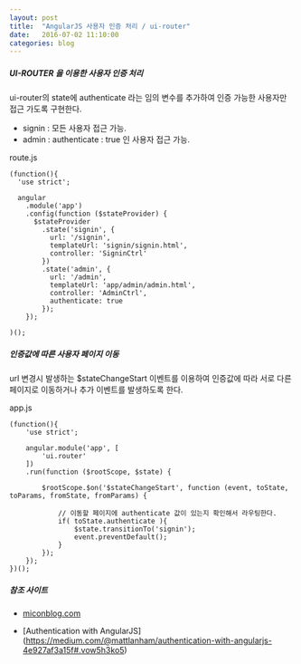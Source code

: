 ```yaml
---
layout: post
title:  "AngularJS 사용자 인증 처리 / ui-router"
date:   2016-07-02 11:10:00
categories: blog
---
```


##### UI-ROUTER 을 이용한 사용자 인증 처리

ui-router의 state에 authenticate 라는 임의 변수를 추가하여 인증 가능한 사용자만 접근 가도록 구현한다.

* signin : 모든 사용자 접근 가능.
* admin : authenticate : true 인 사용자 접근 가능.

route.js
 
```javacript
(function(){
  'use strict';

  angular
    .module('app')
    .config(function ($stateProvider) {
      $stateProvider
        .state('signin', {
          url: '/signin',
          templateUrl: 'signin/signin.html',
          controller: 'SigninCtrl'
        })
        .state('admin', {
          url: '/admin',
          templateUrl: 'app/admin/admin.html',
          controller: 'AdminCtrl',
          authenticate: true
        });
    });

)();
```


##### 인증값에 따른 사용자 페이지 이동

url 변경시 발생하는 $stateChangeStart 이벤트를 이용하여 인증값에 따라 서로 다른 페이지로 이동하거나 추가 이벤트를 발생하도록 한다.

app.js

```javacript
(function(){
	'use strict';

	angular.module('app', [
		'ui.router'
	])
	.run(function ($rootScope, $state) {

		$rootScope.$on('$stateChangeStart', function (event, toState, toParams, fromState, fromParams) {

			// 이동할 페이지에 authenticate 값이 있는지 확인해서 라우팅한다.
			if( toState.authenticate ){
				$state.transitionTo('signin');
				event.preventDefault();
			}
		});
	});
})();
```

##### 참조 사이트

* [miconblog.com](http://miconblog.com/archives/2014/11/anguarjs-ui-router%EB%A5%BC-%EC%9D%B4%EC%9A%A9%ED%95%9C-%EC%82%AC%EC%9A%A9%EC%9E%90-%EC%9D%B8%EC%A6%9D-%EC%B2%98%EB%A6%AC/)

* [Authentication with AngularJS] (https://medium.com/@mattlanham/authentication-with-angularjs-4e927af3a15f#.vow5h3ko5)